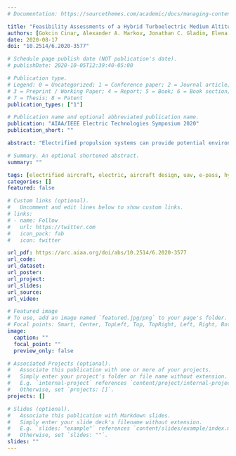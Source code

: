 ```yaml
---
# Documentation: https://sourcethemes.com/academic/docs/managing-content/

title: "Feasibility Assessments of a Hybrid Turboelectric Medium Altitude Long Endurance Unmanned Aerial Vehicle"
authors: [Gokcin Cinar, Alexander A. Markov, Jonathan C. Gladin, Elena Garcia, Dimitri N. Mavris and Soumya S. Patnaik]
date: 2020-08-17
doi: "10.2514/6.2020-3577"

# Schedule page publish date (NOT publication's date).
# publishDate: 2020-10-05T12:39:40-05:00

# Publication type.
# Legend: 0 = Uncategorized; 1 = Conference paper; 2 = Journal article;
# 3 = Preprint / Working Paper; 4 = Report; 5 = Book; 6 = Book section;
# 7 = Thesis; 8 = Patent
publication_types: ["1"]

# Publication name and optional abbreviated publication name.
publication: "AIAA/IEEE Electric Technologies Symposium 2020"
publication_short: ""

abstract: "Electrified propulsion systems can provide potential environmental and performance benefits for future aircraft. The choice of the right propulsion architecture and the power management strategy depends on a number of factors, the airframe, electrification objectives and metrics of interest being the most critical ones. Therefore, the generic advantages and disadvantages of various electrified propulsion architectures must be quantified to assess feasibility and any possible benefits. Moreover, the objectives and the metrics of interest can be different for military applications than commercial ones. This research investigates the feasibility of turboelectric and hybrid turboelectric propulsion architectures integrated within a medium altitude long endurance surveillance unmanned aerial vehicle. The electrified propulsion system is desired to provide the same endurance and takeoff and landing field length characteristics of the baseline aircraft. This paper presents the results of the first phase of this research where only the electrified propulsion system is sized while the airframe is kept fixed. Physics-based models and a generic mission analysis methodology are used to evaluate the performance of the major subsystems of the propulsion system and to provide a full flight mission history. A state of the art rechargeable battery is employed for the hybrid case. Various power management strategies where the battery is discharged and charged in different flight segments are explored for varying sizes of battery packs. Results indicate that, while none of the architectures can offset the added weight and the efficiency factors of the electrical components as expected, the hybrid turboelectric propulsion architecture can provide fuel burn and performance benefits when sized for, and operated under, a specific set of power management strategies."

# Summary. An optional shortened abstract.
summary: ""

tags: [electrified aircraft, electric, aircraft design, uav, e-pass, hybridization, power management, propulsion architecture]
categories: []
featured: false

# Custom links (optional).
#   Uncomment and edit lines below to show custom links.
# links:
# - name: Follow
#   url: https://twitter.com
#   icon_pack: fab
#   icon: twitter

url_pdf: https://arc.aiaa.org/doi/abs/10.2514/6.2020-3577
url_code:
url_dataset:
url_poster:
url_project:
url_slides:
url_source:
url_video:

# Featured image
# To use, add an image named `featured.jpg/png` to your page's folder. 
# Focal points: Smart, Center, TopLeft, Top, TopRight, Left, Right, BottomLeft, Bottom, BottomRight.
image:
  caption: ""
  focal_point: ""
  preview_only: false

# Associated Projects (optional).
#   Associate this publication with one or more of your projects.
#   Simply enter your project's folder or file name without extension.
#   E.g. `internal-project` references `content/project/internal-project/index.md`.
#   Otherwise, set `projects: []`.
projects: []

# Slides (optional).
#   Associate this publication with Markdown slides.
#   Simply enter your slide deck's filename without extension.
#   E.g. `slides: "example"` references `content/slides/example/index.md`.
#   Otherwise, set `slides: ""`.
slides: ""
---
```

